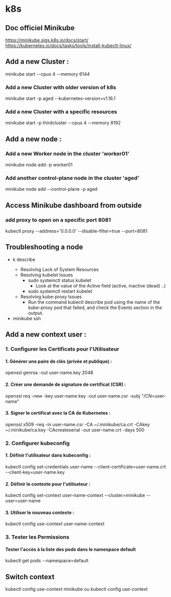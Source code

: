 # k8s

## Doc officiel Minikube 
https://minikube.sigs.k8s.io/docs/start/
https://kubernetes.io/docs/tasks/tools/install-kubectl-linux/

## Add a new Cluster :
minikube start --cpus 4 --memory 6144

### Add a new Cluster with older version of k8s
minikube start -p aged --kubernetes-version=v1.16.1

### Add a new Cluster with a specific resources
minikube start -p thirdcluster --cpus 4 --memory 8192


## Add a new node :
### Add a new Worker node in the cluster 'worker01'
minikube node add -p worker01

### Add another control-plane node in the cluster 'aged'
minikube node add --control-plane -p aged

## Access Minikube dashboard from outside
### add proxy to open on a specific port 8081
kubectl proxy --address='0.0.0.0' --disable-filter=true --port=8081

## Troubleshooting a node
- k describe <node>
  - Resolving Lack of System Resources
  - Resolving kubelet Issues
    - sudo systemctl status kubelet
      - Look at the value of the Active field (active,  inactive (dead) ..)
    - sudo systemctl restart kubelet
  - Resolving kube-proxy Issues
    - Run the command kubectl describe pod using the name of the kube-proxy pod that failed, and check the Events section in the output.
- minikube ssh

## Add a new context user :
### 1. Configurer les Certificats pour l'Utilisateur
#### 1. Générer une paire de clés (privée et publique) :
openssl genrsa -out user-name.key 2048

#### 2. Créer une demande de signature de certificat (CSR) :
openssl req -new -key user-name.key -out user-name.csr -subj "/CN=user-name"

#### 3. Signer le certificat avec la CA de Kubernetes :
openssl x509 -req -in user-name.csr -CA ~/.minikube/ca.crt -CAkey ~/.minikube/ca.key -CAcreateserial -out user-name.crt -days 500

### 2. Configurer kubeconfig
#### 1. Définir l'utilisateur dans kubeconfig :
kubectl config set-credentials user-name --client-certificate=user-name.crt --client-key=user-name.key
#### 2. Définir le contexte pour l'utilisateur :
kubectl config set-context user-name-context --cluster=minikube --user=user-name
#### 3. Utiliser le nouveau contexte :
kubectl config use-context user-name-context
### 3. Tester les Permissions
#### Tester l'accès à la liste des pods dans le namespace default
kubectl get pods --namespace=default

## Switch context
kubectl config use-context minikube
ou
kubectl config use-context <your-context>



